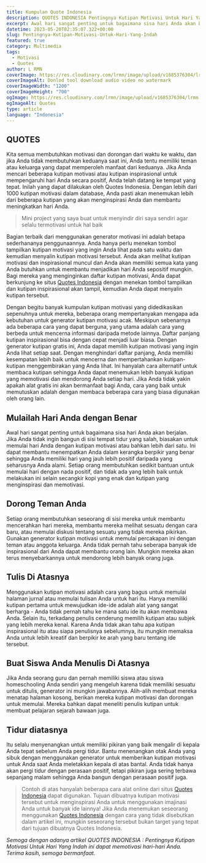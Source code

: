 ```yaml
---
title: Kumpulan Quote Indonesia
description: QUOTES INDONESIA Pentingnya Kutipan Motivasi Untuk Hari Yang Indah
excerpt: Awal hari sangat penting untuk bagaimana sisa hari Anda akan berjalan. Jika Anda tidak ingin bangun di sisi tempat tidur yang salah, biasakan untuk memulai hari Anda dengan kutipan motivasi atau bahkan lebih dari satu.
datetime: 2023-05-20T02:35:07.322+00:00
slug: Pentingnya-Kutipan-Motivasi-Untuk-Hari-Yang-Indah
featured: true
category: Multimedia
tags:
  - Motivasi
  - Quotes
author: L RMN
coverImage: https://res.cloudinary.com/lrmn/image/upload/v1685376304/lrmn.dev/quote-blog_yfndwl.png
coverImageAlt: Donlod tool download audio video no watermark
coverImageWidth: "1200"
coverImageHeight: "700"
ogImage: https://res.cloudinary.com/lrmn/image/upload/v1685376304/lrmn.dev/quote-blog_yfndwl.png
ogImageAlt: Quotes
type: article
language: "Indonesia"
---
```


## QUOTES

Kita semua membutuhkan motivasi dan dorongan dari waktu ke waktu, dan jika Anda tidak membutuhkan keduanya saat ini, Anda tentu memiliki teman atau keluarga yang dapat memperoleh manfaat dari keduanya. Jika Anda mencari beberapa kutipan motivasi atau kutipan inspirasional untuk mempengaruhi hari Anda secara positif, Anda telah datang ke tempat yang tepat. Inilah yang dapat dilakukan oleh Quotes Indonesia. Dengan lebih dari 1000 kutipan motivasi dalam database, Anda pasti akan menemukan lebih dari beberapa kutipan yang akan menginspirasi Anda dan membantu meningkatkan hari Anda.

> Mini project yang saya buat untuk menyindir diri saya sendiri agar selalu termotivasi untuk hal baik

Bagian terbaik dari menggunakan generator motivasi ini adalah betapa sederhananya penggunaannya. Anda hanya perlu menekan tombol tampilkan kutipan motivasi yang ingin Anda lihat pada satu waktu dan kemudian menyalin kutipan motivasi tersebut. Anda akan melihat  kutipan motivasi dan inspirasional muncul dan Anda akan memiliki semua kata yang Anda butuhkan untuk membantu menjadikan hari Anda sepositif mungkin. Bagi mereka yang menginginkan daftar kutipan motivasi, Anda dapat berkunjung ke situs [Quotes Indonesia](https://quote-indonesia.is-a.fun/) dengan menekan tombol tampilkan dan kutipan inspirasional akan tampil, kemudian Anda dapat menyalin kutipan tersebut.

Dengan begitu banyak kumpulan kutipan motivasi yang didedikasikan sepenuhnya untuk mereka, beberapa orang mempertanyakan mengapa ada kebutuhan untuk generator kutipan motivasi acak. Meskipun sebenarnya ada beberapa cara yang dapat berguna, yang utama adalah cara yang berbeda untuk mencerna informasi daripada metode lainnya. Daftar panjang kutipan inspirasional bisa dengan cepat menjadi luar biasa. Dengan generator kutipan gratis ini, Anda dapat memilih kutipan motivasi yang ingin Anda lihat setiap saat. Dengan menghindari daftar panjang, Anda memiliki kesempatan lebih baik untuk mencerna dan mempertahankan kutipan-kutipan menggembirakan yang Anda lihat. Ini hanyalah cara alternatif untuk membaca kutipan sehingga Anda dapat menemukan lebih banyak kutipan yang memotivasi dan mendorong Anda setiap hari. Jika Anda tidak yakin apakah alat gratis ini akan bermanfaat bagi Anda, cara yang baik untuk memutuskan adalah dengan membaca beberapa cara yang biasa digunakan oleh orang lain.

## Mulailah Hari Anda dengan Benar

Awal hari sangat penting untuk bagaimana sisa hari Anda akan berjalan. Jika Anda tidak ingin bangun di sisi tempat tidur yang salah, biasakan untuk memulai hari Anda dengan kutipan motivasi atau bahkan lebih dari satu. Ini dapat membantu menempatkan Anda dalam kerangka berpikir yang benar sehingga Anda memiliki hari yang jauh lebih positif daripada yang seharusnya Anda alami. Setiap orang membutuhkan sedikit bantuan untuk memulai hari dengan nada positif, dan tidak ada yang lebih baik untuk melakukan ini selain secangkir kopi yang enak dan kutipan yang menginspirasi dan memotivasi.

## Dorong Teman Anda

Setiap orang membutuhkan seseorang di sisi mereka untuk membantu mencerahkan hari mereka, membantu mereka melihat sesuatu dengan cara baru, atau memulai diskusi tentang sesuatu yang tidak mereka pikirkan. Gunakan generator kutipan motivasi untuk memulai percakapan ini dengan teman atau anggota keluarga. Anda tidak pernah tahu seberapa banyak ide inspirasional dari Anda dapat membantu orang lain. Mungkin mereka akan terus menyebarkannya untuk mendorong lebih banyak orang juga.

## Tulis Di Atasnya

Menggunakan kutipan motivasi adalah cara yang bagus untuk memulai halaman jurnal atau memulai tulisan Anda untuk hari itu. Hanya memiliki kutipan pertama untuk mewujudkan ide-ide adalah alat yang sangat berharga - Anda tidak pernah tahu ke mana satu ide itu akan membawa Anda. Selain itu, terkadang penulis cenderung memilih kutipan atau subjek yang lebih mereka kenal. Karena Anda tidak akan tahu apa kutipan inspirasional itu atau siapa penulisnya sebelumnya, itu mungkin memaksa Anda untuk lebih kreatif dan berpikir ke arah yang baru tentang ide tersebut.

## Buat Siswa Anda Menulis Di Atasnya

Jika Anda seorang guru dan pernah memiliki siswa atau siswa homeschooling Anda sendiri yang mengeluh karena tidak memiliki sesuatu untuk ditulis, generator ini mungkin jawabannya. Alih-alih membuat mereka menatap halaman kosong, berikan mereka kutipan motivasi dan dorongan untuk memulai. Mereka bahkan dapat meneliti penulis kutipan untuk membuat pelajaran sejarah bawaan juga.

## Tidur diatasnya

Itu selalu menyenangkan untuk memiliki pikiran yang baik mengalir di kepala Anda tepat sebelum Anda pergi tidur. Bantu menenangkan otak Anda yang sibuk dengan menggunakan generator untuk memberikan kutipan motivasi untuk Anda saat Anda meletakkan kepala di atas bantal. Anda tidak hanya akan pergi tidur dengan perasaan positif, tetapi pikiran juga sering terbawa sepanjang malam sehingga Anda bangun dengan perasaan positif juga.

> Contoh di atas hanyalah beberapa cara alat online dari situs [Quotes Indonesia](https://quote-indonesia.is-a.fun/) dapat digunakan. Tujuan dibuatnya kutipan motivasi tersebut untuk menginspirasi Anda untuk menggunakan imajinasi Anda untuk banyak ide lainnya! Jika Anda menemukan seseorang menggunakan [Quotes Indonesia](https://quote-indonesia.is-a.fun/) dengan cara yang tidak disebutkan dalam artikel ini, mungkin seseorang tersebut bukan target yang tepat dari tujuan dibuatnya Quotes Indonesia.

*Semoga dengan adanya artikel QUOTES INDONESIA : Pentingnya Kutipan Motivasi Untuk Hari Yang Indah ini dapat memotivasi hari-hari Anda. Terima kasih, semoga bermanfaat.*